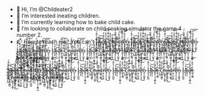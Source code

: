 - 👋 Hi, I’m @Childeater2
- 👀 I’m interested ineating children. 
- 🌱 I’m currently learning how to bake child cake.
- 💞️ I’m looking to collaborate on child cooking simulator the game 4 number 2.
- 📫 How to reach me? You can't I̵̝͓̦̭̺͖̾̍̔̃͒́ ̸̛͍͎̝͐͑̽͝ȩ̵̤͎̣̓͝a̶̭͓̦͉͙͕͚̟͖͊͛̈͂̽̀́͘̕t̶̺̙̫͈̳͆͑̒̐̑̇̿͠ ̴̨̛͎̱̅̋͂̃̇͌̀̉͝C̵̡͍͇̰̲̪̎̒̍̐̂ͅḩ̷̬̻̞̜̝͚̥̄͊͗̄͠i̶̢̳̬͓͇̱̼̞͐̓̏̄̌̏̇̈́͜l̶̯͂͌ḋ̴͕͇͍͖͚̅̒̊̃̒͜͠r̶̛̮̜̙̫͉̪͗̒̂̈́͌̃̽͠e̴̡̧̛̗̠̟͓͌̓̂́̑̽̎͜͝͝n̵̡̖͎̺͈̞͕̈́
I̵̝͓̦̭̺͖̾̍̔̃͒́ ̸̛͍͎̝͐͑̽͝ȩ̵̤͎̣̓͝a̶̭͓̦͉͙͕͚̟͖͊͛̈͂̽̀́͘̕t̶̺̙̫͈̳͆͑̒̐̑̇̿͠ ̴̨̛͎̱̅̋͂̃̇͌̀̉͝C̵̡͍͇̰̲̪̎̒̍̐̂ͅḩ̷̬̻̞̜̝͚̥̄͊͗̄͠i̶̢̳̬͓͇̱̼̞͐̓̏̄̌̏̇̈́͜l̶̯͂͌ḋ̴͕͇͍͖͚̅̒̊̃̒͜͠r̶̛̮̜̙̫͉̪͗̒̂̈́͌̃̽͠e̴̡̧̛̗̠̟͓͌̓̂́̑̽̎͜͝͝n̵̡̖͎̺͈̞͕̈́I̵̝͓̦̭̺͖̾̍̔̃͒́ ̸̛͍͎̝͐͑̽͝ȩ̵̤͎̣̓͝a̶̭͓̦͉͙͕͚̟͖͊͛̈͂̽̀́͘̕t̶̺̙̫͈̳͆͑̒̐̑̇̿͠ ̴̨̛͎̱̅̋͂̃̇͌̀̉͝C̵̡͍͇̰̲̪̎̒̍̐̂ͅḩ̷̬̻̞̜̝͚̥̄͊͗̄͠i̶̢̳̬͓͇̱̼̞͐̓̏̄̌̏̇̈́͜l̶̯͂͌ḋ̴͕͇͍͖͚̅̒̊̃̒͜͠r̶̛̮̜̙̫͉̪͗̒̂̈́͌̃̽͠e̴̡̧̛̗̠̟͓͌̓̂́̑̽̎͜͝͝n̵̡̖͎̺͈̞͕̈́
I̵̝͓̦̭̺͖̾̍̔̃͒́ ̸̛͍͎̝͐͑̽͝ȩ̵̤͎̣̓͝a̶̭͓̦͉͙͕͚̟͖͊͛̈͂̽̀́͘̕t̶̺̙̫͈̳͆͑̒̐̑̇̿͠ ̴̨̛͎̱̅̋͂̃̇͌̀̉͝C̵̡͍͇̰̲̪̎̒̍̐̂ͅḩ̷̬̻̞̜̝͚̥̄͊͗̄͠i̶̢̳̬͓͇̱̼̞͐̓̏̄̌̏̇̈́͜l̶̯͂͌ḋ̴͕͇͍͖͚̅̒̊̃̒͜͠r̶̛̮̜̙̫͉̪͗̒̂̈́͌̃̽͠e̴̡̧̛̗̠̟͓͌̓̂́̑̽̎͜͝͝n̵̡̖͎̺͈̞͕̈́
I̵̝͓̦̭̺͖̾̍̔̃͒́ ̸̛͍͎̝͐͑̽͝ȩ̵̤͎̣̓͝a̶̭͓̦͉͙͕͚̟͖͊͛̈͂̽̀́͘̕t̶̺̙̫͈̳͆͑̒̐̑̇̿͠ ̴̨̛͎̱̅̋͂̃̇͌̀̉͝C̵̡͍͇̰̲̪̎̒̍̐̂ͅḩ̷̬̻̞̜̝͚̥̄͊͗̄͠i̶̢̳̬͓͇̱̼̞͐̓̏̄̌̏̇̈́͜l̶̯͂͌ḋ̴͕͇͍͖͚̅̒̊̃̒͜͠r̶̛̮̜̙̫͉̪͗̒̂̈́͌̃̽͠e̴̡̧̛̗̠̟͓͌̓̂́̑̽̎͜͝͝n̵̡̖͎̺͈̞͕̈́
I̵̝͓̦̭̺͖̾̍̔̃͒́ ̸̛͍͎̝͐͑̽͝ȩ̵̤͎̣̓͝a̶̭͓̦͉͙͕͚̟͖͊͛̈͂̽̀́͘̕t̶̺̙̫͈̳͆͑̒̐̑̇̿͠ ̴̨̛͎̱̅̋͂̃̇͌̀̉͝C̵̡͍͇̰̲̪̎̒̍̐̂ͅḩ̷̬̻̞̜̝͚̥̄͊͗̄͠i̶̢̳̬͓͇̱̼̞͐̓̏̄̌̏̇̈́͜l̶̯͂͌ḋ̴͕͇͍͖͚̅̒̊̃̒͜͠r̶̛̮̜̙̫͉̪͗̒̂̈́͌̃̽͠e̴̡̧̛̗̠̟͓͌̓̂́̑̽̎͜͝͝n̵̡̖͎̺͈̞͕̈́
I̵̝͓̦̭̺͖̾̍̔̃͒́ ̸̛͍͎̝͐͑̽͝ȩ̵̤͎̣̓͝a̶̭͓̦͉͙͕͚̟͖͊͛̈͂̽̀́͘̕t̶̺̙̫͈̳͆͑̒̐̑̇̿͠ ̴̨̛͎̱̅̋͂̃̇͌̀̉͝C̵̡͍͇̰̲̪̎̒̍̐̂ͅḩ̷̬̻̞̜̝͚̥̄͊͗̄͠i̶̢̳̬͓͇̱̼̞͐̓̏̄̌̏̇̈́͜l̶̯͂͌ḋ̴͕͇͍͖͚̅̒̊̃̒͜͠r̶̛̮̜̙̫͉̪͗̒̂̈́͌̃̽͠e̴̡̧̛̗̠̟͓͌̓̂́̑̽̎͜͝͝n̵̡̖͎̺͈̞͕̈́
I̵̝͓̦̭̺͖̾̍̔̃͒́ ̸̛͍͎̝͐͑̽͝ȩ̵̤͎̣̓͝a̶̭͓̦͉͙͕͚̟͖͊͛̈͂̽̀́͘̕t̶̺̙̫͈̳͆͑̒̐̑̇̿͠ ̴̨̛͎̱̅̋͂̃̇͌̀̉͝C̵̡͍͇̰̲̪̎̒̍̐̂ͅḩ̷̬̻̞̜̝͚̥̄͊͗̄͠i̶̢̳̬͓͇̱̼̞͐̓̏̄̌̏̇̈́͜l̶̯͂͌ḋ̴͕͇͍͖͚̅̒̊̃̒͜͠r̶̛̮̜̙̫͉̪͗̒̂̈́͌̃̽͠e̴̡̧̛̗̠̟͓͌̓̂́̑̽̎͜͝͝n̵̡̖͎̺͈̞͕̈́
I̵̝͓̦̭̺͖̾̍̔̃͒́ ̸̛͍͎̝͐͑̽͝ȩ̵̤͎̣̓͝a̶̭͓̦͉͙͕͚̟͖͊͛̈͂̽̀́͘̕t̶̺̙̫͈̳͆͑̒̐̑̇̿͠ ̴̨̛͎̱̅̋͂̃̇͌̀̉͝C̵̡͍͇̰̲̪̎̒̍̐̂ͅḩ̷̬̻̞̜̝͚̥̄͊͗̄͠i̶̢̳̬͓͇̱̼̞͐̓̏̄̌̏̇̈́͜l̶̯͂͌ḋ̴͕͇͍͖͚̅̒̊̃̒͜͠r̶̛̮̜̙̫͉̪͗̒̂̈́͌̃̽͠e̴̡̧̛̗̠̟͓͌̓̂́̑̽̎͜͝͝n̵̡̖͎̺͈̞͕̈́

I̵̝͓̦̭̺͖̾̍̔̃͒́ ̸̛͍͎̝͐͑̽͝ȩ̵̤͎̣̓͝a̶̭͓̦͉͙͕͚̟͖͊͛̈͂̽̀́͘̕t̶̺̙̫͈̳͆͑̒̐̑̇̿͠ ̴̨̛͎̱̅̋͂̃̇͌̀̉͝C̵̡͍͇̰̲̪̎̒̍̐̂ͅḩ̷̬̻̞̜̝͚̥̄͊͗̄͠i̶̢̳̬͓͇̱̼̞͐̓̏̄̌̏̇̈́͜l̶̯͂͌ḋ̴͕͇͍͖͚̅̒̊̃̒͜͠r̶̛̮̜̙̫͉̪͗̒̂̈́͌̃̽͠e̴̡̧̛̗̠̟͓͌̓̂́̑̽̎͜͝͝n̵̡̖͎̺͈̞͕̈́
I̵̝͓̦̭̺͖̾̍̔̃͒́ ̸̛͍͎̝͐͑̽͝ȩ̵̤͎̣̓͝a̶̭͓̦͉͙͕͚̟͖͊͛̈͂̽̀́͘̕t̶̺̙̫͈̳͆͑̒̐̑̇̿͠ ̴̨̛͎̱̅̋͂̃̇͌̀̉͝C̵̡͍͇̰̲̪̎̒̍̐̂ͅḩ̷̬̻̞̜̝͚̥̄͊͗̄͠i̶̢̳̬͓͇̱̼̞͐̓̏̄̌̏̇̈́͜l̶̯͂͌ḋ̴͕͇͍͖͚̅̒̊̃̒͜͠r̶̛̮̜̙̫͉̪͗̒̂̈́͌̃̽͠e̴̡̧̛̗̠̟͓͌̓̂́̑̽̎͜͝͝n̵̡̖͎̺͈̞͕̈́
I̵̝͓̦̭̺͖̾̍̔̃͒́ ̸̛͍͎̝͐͑̽͝ȩ̵̤͎̣̓͝a̶̭͓̦͉͙͕͚̟͖͊͛̈͂̽̀́͘̕t̶̺̙̫͈̳͆͑̒̐̑̇̿͠ ̴̨̛͎̱̅̋͂̃̇͌̀̉͝C̵̡͍͇̰̲̪̎̒̍̐̂ͅḩ̷̬̻̞̜̝͚̥̄͊͗̄͠i̶̢̳̬͓͇̱̼̞͐̓̏̄̌̏̇̈́͜l̶̯͂͌ḋ̴͕͇͍͖͚̅̒̊̃̒͜͠r̶̛̮̜̙̫͉̪͗̒̂̈́͌̃̽͠e̴̡̧̛̗̠̟͓͌̓̂́̑̽̎͜͝͝n̵̡̖͎̺͈̞͕̈́
I̵̝͓̦̭̺͖̾̍̔̃͒́ ̸̛͍͎̝͐͑̽͝ȩ̵̤͎̣̓͝a̶̭͓̦͉͙͕͚̟͖͊͛̈͂̽̀́͘̕t̶̺̙̫͈̳͆͑̒̐̑̇̿͠ ̴̨̛͎̱̅̋͂̃̇͌̀̉͝C̵̡͍͇̰̲̪̎̒̍̐̂ͅḩ̷̬̻̞̜̝͚̥̄͊͗̄͠i̶̢̳̬͓͇̱̼̞͐̓̏̄̌̏̇̈́͜l̶̯͂͌ḋ̴͕͇͍͖͚̅̒̊̃̒͜͠r̶̛̮̜̙̫͉̪͗̒̂̈́͌̃̽͠e̴̡̧̛̗̠̟͓͌̓̂́̑̽̎͜͝͝n̵̡̖͎̺͈̞͕̈́
I̵̝͓̦̭̺͖̾̍̔̃͒́ ̸̛͍͎̝͐͑̽͝ȩ̵̤͎̣̓͝a̶̭͓̦͉͙͕͚̟͖͊͛̈͂̽̀́͘̕t̶̺̙̫͈̳͆͑̒̐̑̇̿͠ ̴̨̛͎̱̅̋͂̃̇͌̀̉͝C̵̡͍͇̰̲̪̎̒̍̐̂ͅḩ̷̬̻̞̜̝͚̥̄͊͗̄͠i̶̢̳̬͓͇̱̼̞͐̓̏̄̌̏̇̈́͜l̶̯͂͌ḋ̴͕͇͍͖͚̅̒̊̃̒͜͠r̶̛̮̜̙̫͉̪͗̒̂̈́͌̃̽͠e̴̡̧̛̗̠̟͓͌̓̂́̑̽̎͜͝͝n̵̡̖͎̺͈̞͕̈́
I̵̝͓̦̭̺͖̾̍̔̃͒́ ̸̛͍͎̝͐͑̽͝ȩ̵̤͎̣̓͝a̶̭͓̦͉͙͕͚̟͖͊͛̈͂̽̀́͘̕t̶̺̙̫͈̳͆͑̒̐̑̇̿͠ ̴̨̛͎̱̅̋͂̃̇͌̀̉͝C̵̡͍͇̰̲̪̎̒̍̐̂ͅḩ̷̬̻̞̜̝͚̥̄͊͗̄͠i̶̢̳̬͓͇̱̼̞͐̓̏̄̌̏̇̈́͜l̶̯͂͌ḋ̴͕͇͍͖͚̅̒̊̃̒͜͠r̶̛̮̜̙̫͉̪͗̒̂̈́͌̃̽͠e̴̡̧̛̗̠̟͓͌̓̂́̑̽̎͜͝͝n̵̡̖͎̺͈̞͕̈́
I̵̝͓̦̭̺͖̾̍̔̃͒́ ̸̛͍͎̝͐͑̽͝ȩ̵̤͎̣̓͝a̶̭͓̦͉͙͕͚̟͖͊͛̈͂̽̀́͘̕t̶̺̙̫͈̳͆͑̒̐̑̇̿͠ ̴̨̛͎̱̅̋͂̃̇͌̀̉͝C̵̡͍͇̰̲̪̎̒̍̐̂ͅḩ̷̬̻̞̜̝͚̥̄͊͗̄͠i̶̢̳̬͓͇̱̼̞͐̓̏̄̌̏̇̈́͜l̶̯͂͌ḋ̴͕͇͍͖͚̅̒̊̃̒͜͠r̶̛̮̜̙̫͉̪͗̒̂̈́͌̃̽͠e̴̡̧̛̗̠̟͓͌̓̂́̑̽̎͜͝͝n̵̡̖͎̺͈̞͕̈́

<!---
Childeater2/Childeater2 is a ✨ special ✨ repository because its `README.md` (this file) appears on your GitHub profile.
You can click the Preview link to take a look at your changes.
--->
